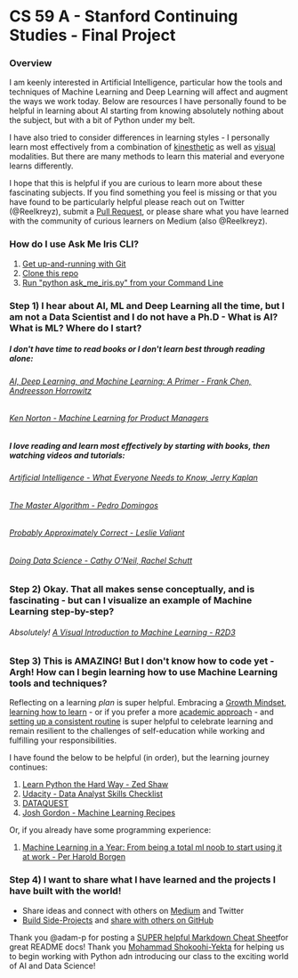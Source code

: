 # CS 59 A - Stanford Continuing Studies - Final Project 

### Overview 

I am keenly interested in Artificial Intelligence, particular how the tools and techniques of Machine Learning and 
Deep Learning will affect and augment the ways we work today. Below are resources I have personally found to be helpful 
in learning about AI starting from knowing absolutely nothing about the subject, but with a bit of Python
under my belt.

I have also tried to consider differences in learning styles - I personally learn most effectively from a combination of 
[kinesthetic](https://en.wikipedia.org/wiki/Kinesthetic_learning) as well as [visual](https://en.wikipedia.org/wiki/Visual_learning) 
 modalities. But there are many methods to learn this material and everyone learns differently. 
 
 I hope that this is helpful if you are curious to learn more about these fascinating subjects. If you find something 
 you feel is missing or that you have found to be particularly helpful please reach out on Twitter (@Reelkreyz), 
 submit a [Pull Request](https://help.github.com/articles/creating-a-pull-request/), or please share what you have 
 learned with the community of curious learners on Medium (also @Reelkreyz). 

### How do I use Ask Me Iris CLI?

1. [Get up-and-running with Git](https://guides.github.com/activities/hello-world/)
2. [Clone this repo](https://help.github.com/articles/cloning-a-repository/)
3. [Run "python ask_me_iris.py" from your Command Line](http://stackoverflow.com/questions/20318158/run-python-script-directly-from-command-line) 

### Step 1) I hear about AI, ML and Deep Learning all the time, but I am not a Data Scientist and I do not have a Ph.D - What is AI? What is ML? Where do I start? 

##### I don't have time to read books or I don't learn best through reading alone:

###### [AI, Deep Learning, and Machine Learning: A Primer - Frank Chen, Andreesson Horrowitz](https://a16z.com/2016/06/10/ai-deep-learning-machines/) 
###### [Ken Norton - Machine Learning for Product Managers](https://www.kennorton.com/newsletter/2016-07-27-bringing-the-donuts.html)

##### I love reading and learn most effectively by starting with books, then watching videos and tutorials:

###### [Artificial Intelligence - What Everyone Needs to Know, Jerry Kaplan](https://www.amazon.com/Artificial-Intelligence-What-Everyone-Needs/dp/0190602392) 
###### [The Master Algorithm - Pedro Domingos](https://www.amazon.com/Master-Algorithm-Ultimate-Learning-Machine/dp/0465065708) 
###### [Probably Approximately Correct - Leslie Valiant](https://www.amazon.com/Probably-Approximately-Correct-Algorithms-Prospering/dp/0465032710)
###### [Doing Data Science - Cathy O'Neil, Rachel Schutt](http://shop.oreilly.com/product/0636920028529.do)

### Step 2) Okay. That all makes sense conceptually, and is fascinating - but can I visualize an example of Machine Learning step-by-step?
 
###### Absolutely! [A Visual Introduction to Machine Learning - R2D3](http://www.r2d3.us/visual-intro-to-machine-learning-part-1/) 


### Step 3) This is AMAZING! But I don't know how to code yet - Argh! How can I begin learning how to use Machine Learning tools and techniques?
  
  Reflecting on a learning *plan* is super helpful. Embracing a [Growth Mindset](https://www.mindsetworks.com/science/), 
    [learning how to learn](https://www.youtube.com/watch?v=56d3zu5UJiw) - or if you prefer a more [academic approach](https://www.youtube.com/watch?v=56d3zu5UJiw) -
      and [setting up a consistent routine](https://medium.com/xeneta/how-to-gain-new-skills-at-work-923bb088a352#.v2aumcc89) 
      is super helpful to celebrate learning and remain resilient to the challenges of self-education while working and 
      fulfilling your responsibilities. 
  
  I have found the below to be helpful (in order), but the learning journey continues: 
  
  1. [Learn Python the Hard Way - Zed Shaw](https://learnpythonthehardway.org/book/)
  2. [Udacity - Data Analyst Skills Checklist](http://blog.udacity.com/data-analyst-skills-checklist-eguide) 
  3. [DATAQUEST](https://www.dataquest.io/)
  4. [Josh Gordon - Machine Learning Recipes](https://www.youtube.com/watch?v=cKxRvEZd3Mw&list=PLOU2XLYxmsIIuiBfYad6rFYQU_jL2ryal&index=7)
  
  Or, if you already have some programming experience:
  
  1. [Machine Learning in a Year: From being a total ml noob to start using it at work - Per Harold Borgen](https://medium.com/learning-new-stuff/machine-learning-in-a-year-cdb0b0ebd29c#.nhg90adrz)
  
  
 ### Step 4) I want to share what I have learned and the projects I have built with the world!
 
 * Share ideas and connect with others on [Medium](https://medium.com/) and Twitter 
 * [Build Side-Projects](https://medium.com/learning-new-stuff/lesson-learned-running-a-side-project-for-one-month-2a6f87ec1320#.q3jw00uo1) 
 and [share with others on GitHub](https://guides.github.com/activities/hello-world/) 
 
 

Thank you @adam-p for posting a [SUPER helpful Markdown Cheat Sheet](https://github.com/adam-p/markdown-here/wiki/Markdown-Cheatsheet)for great README docs! 
Thank you [Mohammad Shokoohi-Yekta](https://www.linkedin.com/in/mohammad-shokoohi-yekta-a1300028) for helping us to begin working with Python adn introducing our class to the exciting world of AI and Data Science!  